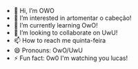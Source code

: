 - 👋 Hi, I’m OWO
- 👀 I’m interested in artomentar o cabeção!
- 🌱 I’m currently learning OwO!
- 💞️ I’m looking to collaborate on UwU!
- 📫 How to reach me quinta-feira
- 😄 Pronouns: OwO/UwU
- ⚡ Fun fact: 0w0 I'm watching you lucas!

<!---
OWOdfdfdfdf/OWOdfdfdfdf is a ✨ special ✨ repository because its `README.md` (this file) appears on your GitHub profile.
You can click the Preview link to take a look at your changes.
--->
